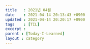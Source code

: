 ```yaml
---
title   : 2021년 04월
date    : 2021-04-14 20:13:43 +0900
updated : 2021-04-14 20:20:17 +0900
tags    : [TIL]
excerpt : 
parent : [Today-I-Learned]
layout : category
---
```


